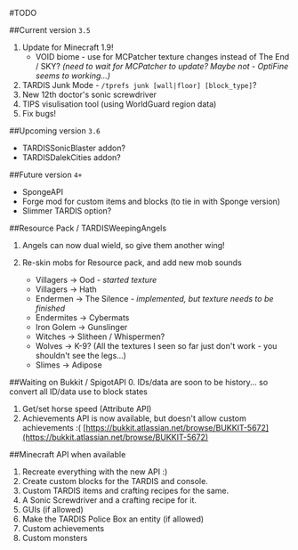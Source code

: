 #TODO

##Current version `3.5`
1. Update for Minecraft 1.9!
   * VOID biome - use for MCPatcher texture changes instead of The End / SKY? _(need to wait for MCPatcher to update? Maybe not - OptiFine seems to working...)_
2. TARDIS Junk Mode - `/tprefs junk [wall|floor] [block_type]`?
3. New 12th doctor's sonic screwdriver
4. TIPS visulisation tool (using WorldGuard region data)
5. Fix bugs!

##Upcoming version `3.6`
* TARDISSonicBlaster addon?
* TARDISDalekCities addon?

##Future version `4+`
* SpongeAPI
* Forge mod for custom items and blocks (to tie in with Sponge version)
* Slimmer TARDIS option?

##Resource Pack / TARDISWeepingAngels

1. Angels can now dual wield, so give them another wing!
2. Re-skin mobs for Resource pack, and add new mob sounds

   * Villagers -> Ood - _started texture_
   * Villagers -> Hath
   * Endermen -> The Silence - _implemented, but texture needs to be finished_
   * Endermites -> Cybermats
   * Iron Golem -> Gunslinger
   * Witches -> Slitheen / Whispermen?
   * Wolves -> K-9? (All the textures I seen so far just don't work - you shouldn't see the legs...)
   * Slimes -> Adipose

##Waiting on Bukkit / SpigotAPI
0. IDs/data are soon to be history... so convert all ID/data use to block states 
1. Get/set horse speed (Attribute API)
2. Achievements API is now available, but doesn't allow custom achievements :( [https://bukkit.atlassian.net/browse/BUKKIT-5672](https://bukkit.atlassian.net/browse/BUKKIT-5672)

##Minecraft API when available
1. Recreate everything with the new API :)
2. Create custom blocks for the TARDIS and console.
3. Custom TARDIS items and crafting recipes for the same.
4. A Sonic Screwdriver and a crafting recipe for it.
5. GUIs (if allowed)
6. Make the TARDIS Police Box an entity (if allowed)
7. Custom achievements
8. Custom monsters
